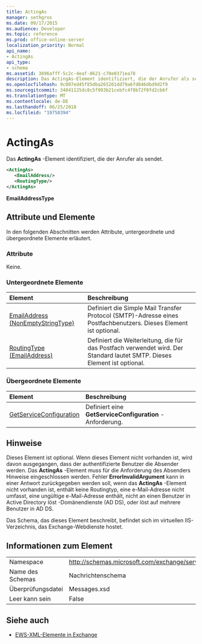 ```yaml
---
title: ActingAs
manager: sethgros
ms.date: 09/17/2015
ms.audience: Developer
ms.topic: reference
ms.prod: office-online-server
localization_priority: Normal
api_name:
- ActingAs
api_type:
- schema
ms.assetid: 3896afff-5c2c-4eaf-8621-c70e0371ea78
description: Das ActingAs-Element identifiziert, die der Anrufer als sendet.
ms.openlocfilehash: 9c007ed45f85dba265261dd79a6fd846dbd9d2f9
ms.sourcegitcommit: 34041125dc8c5f993b21cebfc4f8b72f0fd2cb6f
ms.translationtype: MT
ms.contentlocale: de-DE
ms.lasthandoff: 06/25/2018
ms.locfileid: "19758394"
---
```

# <a name="actingas"></a>ActingAs

Das **ActingAs** -Element identifiziert, die der Anrufer als sendet. 
  
```xml
<ActingAs>
   <EmailAddress/>
   <RoutingType/>
</ActingAs>
```

 **EmailAddressType**
## <a name="attributes-and-elements"></a>Attribute und Elemente

In den folgenden Abschnitten werden Attribute, untergeordnete und übergeordnete Elemente erläutert.
  
### <a name="attributes"></a>Attribute

Keine.
  
### <a name="child-elements"></a>Untergeordnete Elemente

|**Element**|**Beschreibung**|
|:-----|:-----|
|[EmailAddress (NonEmptyStringType)](emailaddress-nonemptystringtype.md) <br/> |Definiert die Simple Mail Transfer Protocol (SMTP)-Adresse eines Postfachbenutzers. Dieses Element ist optional.  <br/> |
|[RoutingType (EmailAddress)](routingtype-emailaddress.md) <br/> |Definiert die Weiterleitung, die für das Postfach verwendet wird. Der Standard lautet SMTP. Dieses Element ist optional.  <br/> |
   
### <a name="parent-elements"></a>Übergeordnete Elemente

|**Element**|**Beschreibung**|
|:-----|:-----|
|[GetServiceConfiguration](getserviceconfiguration.md) <br/> |Definiert eine **GetServiceConfiguration** -Anforderung.  <br/> |
   
## <a name="remarks"></a>Hinweise

Dieses Element ist optional. Wenn dieses Element nicht vorhanden ist, wird davon ausgegangen, dass der authentifizierte Benutzer die Absender werden. Das **ActingAs** -Element muss für die Anforderung des Absenders Hinweise eingeschlossen werden. Fehler **ErrorInvalidArgument** kann in einer Antwort zurückgegeben werden soll, wenn das **ActingAs** -Element nicht vorhanden ist, enthält keine Routingtyp, eine e-Mail-Adresse nicht umfasst, eine ungültige e-Mail-Adresse enthält, nicht an einen Benutzer in Active Directory löst -Domänendienste (AD DS), oder löst auf mehrere Benutzer in AD DS. 
  
Das Schema, das dieses Element beschreibt, befindet sich im virtuellen IIS-Verzeichnis, das Exchange-Webdienste hostet.
  
## <a name="element-information"></a>Informationen zum Element

|||
|:-----|:-----|
|Namespace  <br/> |http://schemas.microsoft.com/exchange/services/2006/messages  <br/> |
|Name des Schemas  <br/> |Nachrichtenschema  <br/> |
|Überprüfungsdatei  <br/> |Messages.xsd  <br/> |
|Leer kann sein  <br/> |False  <br/> |
   
## <a name="see-also"></a>Siehe auch

- [EWS-XML-Elemente in Exchange](ews-xml-elements-in-exchange.md)

